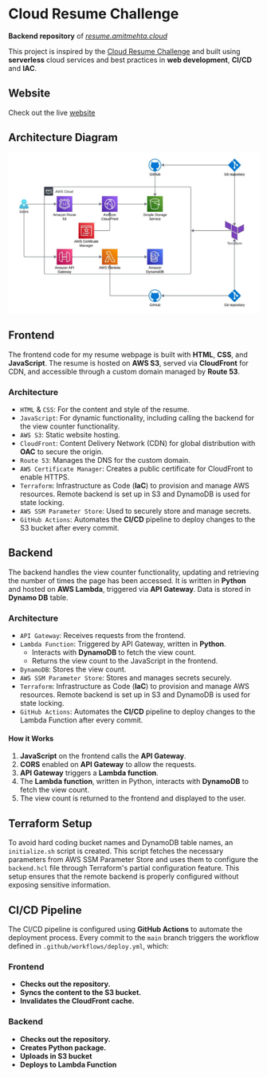 # Cloud Resume Challenge

**Backend repository** of *[resume.amitmehta.cloud](https://resume.amitmehta.cloud)*

This project is inspired by the [Cloud Resume Challenge](https://cloudresumechallenge.dev/) and built using **serverless** cloud services and best practices in **web development**, **CI/CD** and **IAC**.

## Website
Check out the live <a href="https://resume.amitmehta.cloud" target="_blank">website</a>

## Architecture Diagram

![Architecture Diagram](architecture.jpeg)

## Frontend

The frontend code for my resume webpage is built with **HTML**, **CSS**, and **JavaScript**. The resume is hosted on **AWS S3**, served via **CloudFront** for CDN, and accessible through a custom domain managed by **Route 53**.

### Architecture

- `HTML` & `CSS`: For the content and style of the resume.
- `JavaScript`: For dynamic functionality, including calling the backend for the view counter functionality.
- `AWS S3`: Static website hosting.
- `CloudFront`: Content Delivery Network (CDN) for global distribution with **OAC** to secure the origin.
- `Route 53`: Manages the DNS for the custom domain.
- `AWS Certificate Manager`: Creates a public certificate for CloudFront to enable HTTPS.
- `Terraform`: Infrastructure as Code (**IaC**) to provision and manage AWS resources. Remote backend is set up in S3 and DynamoDB is used for state locking.
- `AWS SSM Parameter Store`: Used to securely store and manage secrets.
- `GitHub Actions`: Automates the **CI/CD** pipeline to deploy changes to the S3 bucket after every commit.

## Backend

The backend handles the view counter functionality, updating and retrieving the number of times the page has been accessed. It is written in **Python** and hosted on **AWS Lambda**, triggered via **API Gateway**. Data is stored in **Dynamo DB** table.

### Architecture

- `API Gateway`: Receives requests from the frontend.
- `Lambda Function`: Triggered by API Gateway, written in **Python**.
  - Interacts with **DynamoDB** to fetch the view count.
  - Returns the view count to the JavaScript in the frontend.
- `DynamoDB`: Stores the view count.
- `AWS SSM Parameter Store`: Stores and manages secrets securely.
- `Terraform`: Infrastructure as Code (**IaC**) to provision and manage AWS resources. Remote backend is set up in S3 and DynamoDB is used for state locking.
- `GitHub Actions`: Automates the **CI/CD** pipeline to deploy changes to the Lambda Function after every commit.

#### How it Works

1. **JavaScript** on the frontend calls the **API Gateway**.
2. **CORS** enabled on **API Gateway** to allow the requests.
3. **API Gateway** triggers a **Lambda function**.
4. The **Lambda function**, written in Python, interacts with **DynamoDB** to fetch the view count.
5. The view count is returned to the frontend and displayed to the user.

## Terraform Setup

To avoid hard coding bucket names and DynamoDB table names, an `initialize.sh` script is created. This script fetches the necessary parameters from AWS SSM Parameter Store and uses them to configure the `backend.hcl` file through Terraform's partial configuration feature. This setup ensures that the remote backend is properly configured without exposing sensitive information.

## CI/CD Pipeline

The CI/CD pipeline is configured using **GitHub Actions** to automate the deployment process. Every commit to the `main` branch triggers the workflow defined in `.github/workflows/deploy.yml`, which:

### Frontend

- **Checks out the repository.**
- **Syncs the content to the S3 bucket.**
- **Invalidates the CloudFront cache.**

### Backend

- **Checks out the repository.**
- **Creates Python package.**
- **Uploads in S3 bucket**
- **Deploys to Lambda Function**
